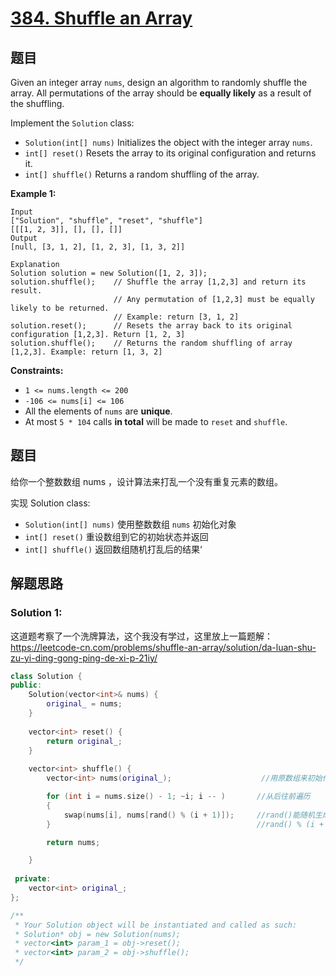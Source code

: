 # [384. Shuffle an Array](https://leetcode-cn.com/problems/shuffle-an-array/)

## 题目

Given an integer array `nums`, design an algorithm to randomly shuffle the array. All permutations of the array should be **equally likely** as a result of the shuffling.

Implement the `Solution` class:

- `Solution(int[] nums)` Initializes the object with the integer array `nums`.
- `int[] reset()` Resets the array to its original configuration and returns it.
- `int[] shuffle()` Returns a random shuffling of the array.

 

**Example 1:**

```
Input
["Solution", "shuffle", "reset", "shuffle"]
[[[1, 2, 3]], [], [], []]
Output
[null, [3, 1, 2], [1, 2, 3], [1, 3, 2]]

Explanation
Solution solution = new Solution([1, 2, 3]);
solution.shuffle();    // Shuffle the array [1,2,3] and return its result.
                       // Any permutation of [1,2,3] must be equally likely to be returned.
                       // Example: return [3, 1, 2]
solution.reset();      // Resets the array back to its original configuration [1,2,3]. Return [1, 2, 3]
solution.shuffle();    // Returns the random shuffling of array [1,2,3]. Example: return [1, 3, 2]
```

 

**Constraints:**

- `1 <= nums.length <= 200`
- `-106 <= nums[i] <= 106`
- All the elements of `nums` are **unique**.
- At most `5 * 104` calls **in total** will be made to `reset` and `shuffle`.

## 题目

给你一个整数数组 nums ，设计算法来打乱一个没有重复元素的数组。

实现 Solution class:

* `Solution(int[] nums)` 使用整数数组 `nums` 初始化对象
* `int[] reset()` 重设数组到它的初始状态并返回
* `int[] shuffle()` 返回数组随机打乱后的结果‘

## 解题思路

### Solution 1:

这道题考察了一个洗牌算法，这个我没有学过，这里放上一篇题解：https://leetcode-cn.com/problems/shuffle-an-array/solution/da-luan-shu-zu-yi-ding-gong-ping-de-xi-p-21iy/

```c++
class Solution {
public:
    Solution(vector<int>& nums) {
        original_ = nums;
    }
    
    vector<int> reset() {
        return original_;
    }
    
    vector<int> shuffle() {
        vector<int> nums(original_);                    //用原数组来初始化新数组

        for (int i = nums.size() - 1; ~i; i -- )       //从后往前遍历
        {
            swap(nums[i], nums[rand() % (i + 1)]);     //rand()能随机生成0到最大随机数的任意整数
        }                                              //rand() % (i + 1)能随机生成0到i中的任意整数

        return nums;

    }
    
 private:
    vector<int> original_;
};

/**
 * Your Solution object will be instantiated and called as such:
 * Solution* obj = new Solution(nums);
 * vector<int> param_1 = obj->reset();
 * vector<int> param_2 = obj->shuffle();
 */
```

